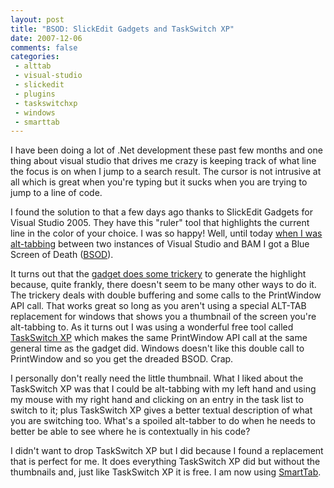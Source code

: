 ```yaml
---
layout: post
title: "BSOD: SlickEdit Gadgets and TaskSwitch XP"
date: 2007-12-06
comments: false
categories:
 - alttab
 - visual-studio
 - slickedit
 - plugins
 - taskswitchxp
 - windows
 - smarttab
---
```

I have been doing a lot of .Net development these past few months and one
thing about visual studio that drives me crazy is keeping track of what line
the focus is on when I jump to a search result. The cursor is not intrusive at
all which is great when you're typing but it sucks when you are trying to jump
to a line of code.  
  
I found the solution to that a few days ago thanks to SlickEdit Gadgets for
Visual Studio 2005. They have this "ruler" tool that highlights the current
line in the color of your choice. I was so happy! Well, until today [when I
was alt-tabbing](http://community.slickedit.com/index.php?topic=768.msg3364)
between two instances of Visual Studio and BAM I got a Blue Screen of Death
([BSOD](http://www.google.com/search?q=BSOD&ie=utf-8&oe=utf-8)).  
  
It turns out that the [gadget does some
trickery](http://community.slickedit.com/index.php?topic=659.0) to generate
the highlight because, quite frankly, there doesn't seem to be many other ways
to do it. The trickery deals with double buffering and some calls to the
PrintWindow API call. That works great so long as you aren't using a special
ALT-TAB replacement for windows that shows you a thumbnail of the screen
you're alt-tabbing to. As it turns out I was using a wonderful free tool
called [TaskSwitch XP](http://www.ntwind.com/software/taskswitchxp.html) which
makes the same PrintWindow API call at the same general time as the gadget
did. Windows doesn't like this double call to PrintWindow and so you get the
dreaded BSOD. Crap.  
  
I personally don't really need the little thumbnail. What I liked about the
TaskSwitch XP was that I could be alt-tabbing with my left hand and using my
mouse with my right hand and clicking on an entry in the task list to switch
to it; plus TaskSwitch XP gives a better textual description of what you are
switching too. What's a spoiled alt-tabber to do when he needs to better be
able to see where he is contextually in his code?  
  
I didn't want to drop TaskSwitch XP but I did because I found a replacement
that is perfect for me. It does everything TaskSwitch XP did but without the
thumbnails and, just like TaskSwitch XP it is free. I am now using
[SmartTab](http://www.smarttab.org/).

